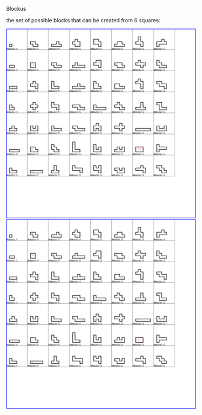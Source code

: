 Blockus

the set of possible blocks that can be created from 6 squares:

        
![Alt text](square6a.svg)
<img src="./square6a.svg">


